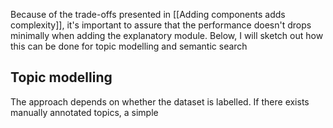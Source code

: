 Because of the trade-offs presented in [[Adding components adds complexity]], it's important to assure that the performance doesn't drops minimally when adding the explanatory module. Below, I will sketch out how this can be done for topic modelling and semantic search

## Topic modelling
The approach depends on whether the dataset is labelled. If there exists manually annotated topics, a simple 